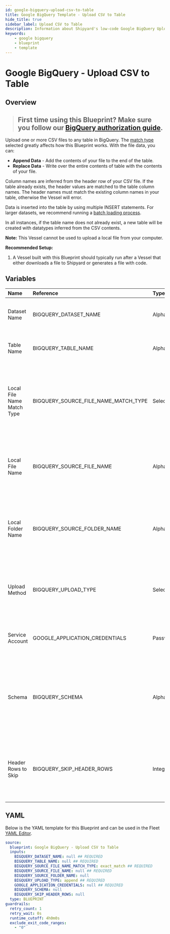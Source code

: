```yaml
---
id: google-bigquery-upload-csv-to-table
title: Google BigQuery Template - Upload CSV to Table
hide_title: true
sidebar_label: Upload CSV to Table
description: Information about Shipyard's low-code Google BigQuery Upload CSV to Table blueprint. Upload a CSV file to any table in Google BigQuery. With the file data, you can create a new table, overwrite the existing table, or append to the end of the table.
keywords:
    - google bigquery
    - blueprint
    - template
---
```


# Google BigQuery - Upload CSV to Table

## Overview

> ## **First time using this Blueprint? Make sure you follow our [BigQuery authorization guide](https://www.shipyardapp.com/docs/blueprint-library/google-bigquery/google-bigquery-authorization/)**.

Upload one or more CSV files to any table in BigQuery. The [match type](https://www.shipyardapp.com/docs/reference/blueprint-library/match-type/) selected greatly affects how this Blueprint works. With the file data, you can:
- **Append Data** - Add the contents of your file to the end of the table.
- **Replace Data** - Write over the entire contents of table with the contents of your file.

Column names are inferred from the header row of your CSV file. If the table already exists, the header values are matched to the table column names. The header names must match the existing column names in your table, otherwise the Vessel will error.

Data is inserted into the table by using multiple INSERT statements. For larger datasets, we recommend running a [batch loading process](https://cloud.google.com/bigquery/docs/batch-loading-data#python).

In all instances, if the table name does not already exist, a new table will be created with datatypes inferred from the CSV contents.

**Note:** This Vessel cannot be used to upload a local file from your computer.

**Recommended Setup:**

1. A Vessel built with this Blueprint should typically run after a Vessel that either downloads a file to Shipyard or generates a file with code. 




## Variables

| Name | Reference | Type | Required | Default | Options | Description |
|:---|:---|:---|:---|:---|:---|:---|
| Dataset Name | BIGQUERY_DATASET_NAME | Alphanumeric | :white_check_mark: | - | - | Name of the dataset where the BigQuery table lives. |
| Table Name | BIGQUERY_TABLE_NAME | Alphanumeric | :white_check_mark: | - | - | Name of the BigQuery table to upload the dataset to. |
| Local File Name Match Type | BIGQUERY_SOURCE_FILE_NAME_MATCH_TYPE | Select | :white_check_mark: | `exact_match` | Exact Match: `exact_match`<br></br><br></br>Regex Match: `regex_match` | Determines if the text in "Local File Name" will look for one file with exact match, or multiple files using regex. |
| Local File Name | BIGQUERY_SOURCE_FILE_NAME | Alphanumeric | :white_check_mark: | - | - | Name of the target CSV file on Shipyard. Can be regex if "Match Type" is set accordingly. |
| Local Folder Name | BIGQUERY_SOURCE_FOLDER_NAME | Alphanumeric | :heavy_minus_sign: | - | - | Name of the local folder on Shipyard to upload the target file from. If left blank, will look in the home directory. |
| Upload Method | BIGQUERY_UPLOAD_TYPE | Select | :white_check_mark: | `append` | Append Data: `append`<br></br><br></br>Overwrite Data: `overwrite` | Determines how the data in your file(s) will be added to the table. |
| Service Account | GOOGLE_APPLICATION_CREDENTIALS | Password | :white_check_mark: | - | - | JSON from a Google Cloud Service account key. |
| Schema | BIGQUERY_SCHEMA | Alphanumeric | :heavy_minus_sign: | - | - | Schema for the uploaded dataset, formatted as a double-nested list. If left blank, it will be auto-detected. |
| Header Rows to Skip | BIGQUERY_SKIP_HEADER_ROWS | Integer | :heavy_minus_sign: | - | - | Number of header rows to skip when inserting data. Only required if provided custom schema. |


## YAML

Below is the YAML template for this Blueprint and can be used in the Fleet [YAML Editor](../../reference/fleets.md#yaml-editor).

```yaml
source:
  blueprint: Google BigQuery - Upload CSV to Table
  inputs:
    BIGQUERY_DATASET_NAME: null ## REQUIRED
    BIGQUERY_TABLE_NAME: null ## REQUIRED
    BIGQUERY_SOURCE_FILE_NAME_MATCH_TYPE: exact_match ## REQUIRED
    BIGQUERY_SOURCE_FILE_NAME: null ## REQUIRED
    BIGQUERY_SOURCE_FOLDER_NAME: null 
    BIGQUERY_UPLOAD_TYPE: append ## REQUIRED
    GOOGLE_APPLICATION_CREDENTIALS: null ## REQUIRED
    BIGQUERY_SCHEMA: null 
    BIGQUERY_SKIP_HEADER_ROWS: null 
  type: BLUEPRINT
guardrails:
  retry_count: 1
  retry_wait: 0s
  runtime_cutoff: 4h0m0s
  exclude_exit_code_ranges:
    - "0"
```
